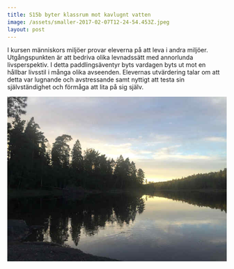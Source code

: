 ```yaml
---
title: S15b byter klassrum mot kavlugnt vatten
image: /assets/smaller-2017-02-07T12-24-54.453Z.jpeg
layout: post
---
```


I kursen människors miljöer provar eleverna på att leva i andra miljöer. Utgångspunkten är att bedriva olika levnadssätt med annorlunda livsperspektiv. I detta paddlingsäventyr byts vardagen byts ut mot en hållbar livsstil i många olika avseenden. Elevernas utvärdering talar om att detta var lugnande och avstressande samt nyttigt att testa sin självständighet och förmåga att lita på sig själv.

![Kavlugnt vatten](/assets/smaller-2017-02-07T12-27-49.302Z.jpeg)
